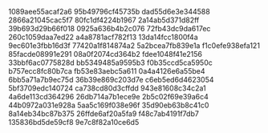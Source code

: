 1089aee55acaf2a6
95b49796cf45735b
dad55d6e3e344588
2866a21045cac5f7
80fc1df4224b1967
2a14ab5d371d82ff
39b693d29b66f018
0925a636b4b2c076
72fb43dc9da617ec
260c1059daa7ed22
a4a8781acf782f13
13da14fcc1800f4a
9ec601e3fbb16d3f
77420a1f814874a2
5a2bcea7fb839e1a
f1c0efe938efa121
85facde08991e291
08a0f2074cd364b2
fdee1048f41e2156
33bbf6ac0775828d
bb5349485a9595b3
f0b35ccd5ca5950c
b757ecc8fc80b7ca
fb53e83aebc5a611
0a4a4126e6a55be4
6bb5a71a7b9ec75d
36b39e869c203d7e
c6eb5ed6d4623054
5bf3709edc140724
ca738cd80d3cffdd
943e81608c34c2a1
4a6de113cd364296
26db714a7b1ece9e
2b5c02f69e39a6c4
44b0972a031e928a
5aa5c169f038e96f
35d90eb63b8c41c0
8a14eb34bc87b375
26ffde6af20a5fa9
f48c7ab4191f7db7
135836bd5de59cf8
9e7c8f82a10ce6d5
